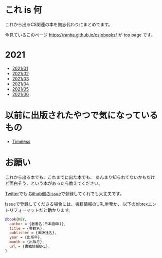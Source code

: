 # これ is 何
これから出るCS関連の本を備忘代わりにまとめてます。

今見ているこのページ <https://ranha.github.io/csjpbooks/> が top page です。

# 2021
* [2021/01](https://ranha.github.io/csjpbooks/2021_01/books)
* [2021/02](https://ranha.github.io/csjpbooks/2021_02/books)
* [2021/03](https://ranha.github.io/csjpbooks/2021_03/books)
* [2021/04](https://ranha.github.io/csjpbooks/2021_04/books)
* [2021/05](https://ranha.github.io/csjpbooks/2021_05/books)
* [2021/06](https://ranha.github.io/csjpbooks/2021_06/books)

# 以前に出版されたやつで気になっているもの
* [Timeless](https://ranha.github.io/csjpbooks/timeless/books)

# お願い
これから出る本でも、これまでに出た本でも、
あんまり知られてないかもだけど面白そう、という本があったら教えてください。

[Twitter](https://twitter.com/ranha)でも
[Github側のissue](https://github.com/ranha/csjpbooks/issues)で登録してくれでも大丈夫です。

Issueで登録してくださる場合には、書籍情報のURL単発か、
以下のbibtexエントリフォーマットだと助かります。
```BibTeX
@book{KEY,
  author = {著者名(日本語OK)},
  title = {書籍名},
  publisher = {出版社名},
  year = {出版年},
  month = {出版月},
  url = {書籍情報URL},
}
```
